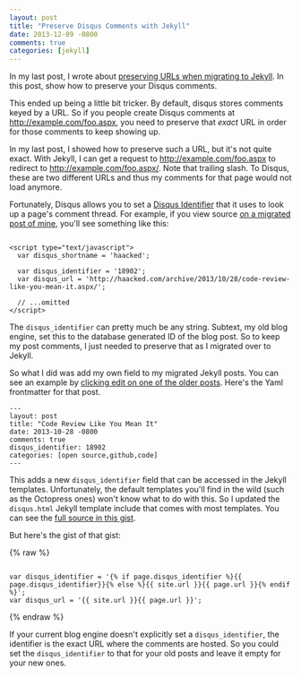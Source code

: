 ```yaml
---
layout: post
title: "Preserve Disqus Comments with Jekyll"
date: 2013-12-09 -0800
comments: true
categories: [jekyll]
---
```


In my last post, I wrote about [preserving URLs when migrating to Jekyll](http://haacked.com/archive/2013/12/03/jekyll-url-extensions/). In this post, show how to preserve your Disqus comments.

This ended up being a little bit tricker. By default, disqus stores comments keyed by a URL. So if you people create Disqus comments at http://example.com/foo.aspx, you need to preserve that _exact_ URL in order for those comments to keep showing up.

In my last post, I showed how to preserve such a URL, but it's not quite exact. With Jekyll, I can get a request to http://example.com/foo.aspx to redirect to http://example.com/foo.aspx/. Note that trailing slash. To Disqus, these are two different URLs and thus my comments for that page would not load anymore.

Fortunately, Disqus allows you to set a [Disqus Identifier](http://help.disqus.com/customer/portal/articles/472099-what-is-a-disqus-identifier-) that it uses to look up a page's comment thread. For example, if you view source [on a migrated post of mine](http://haacked.com/archive/2013/10/28/code-review-like-you-mean-it.aspx/), you'll see something like this:

<pre><code>
&lt;script type="text/javascript">
  var disqus_shortname = 'haacked';
      
  var disqus_identifier = '18902';
  var disqus_url = 'http://haacked.com/archive/2013/10/28/code-review-like-you-mean-it.aspx/';
  
  // ...omitted
&lt;/script>
</code></pre>

The `disqus_identifier` can pretty much be any string. Subtext, my old blog engine, set this to the database generated ID of the blog post. So to keep my post comments, I just needed to preserve that as I migrated over to Jekyll.

So what I did was add my own field to my migrated Jekyll posts. You can see an example by [clicking edit on one of the older posts](https://github.com/Haacked/haacked.com/edit/gh-pages/_posts/2013-10-28-code-review-like-you-mean-it.aspx.markdown). Here's the Yaml frontmatter for that post.

```
---
layout: post
title: "Code Review Like You Mean It"
date: 2013-10-28 -0800
comments: true
disqus_identifier: 18902
categories: [open source,github,code]
---
```

This adds a new `disqus_identifier` field that can be accessed in the Jekyll templates. Unfortunately, the default templates you'll find in the wild (such as the Octopress ones) won't know what to do with this. So I updated the `disqus.html` Jekyll template include that comes with most templates. You can see the [full source in this gist](https://gist.github.com/Haacked/7885542).

But here's the gist of that gist:

{% raw  %}
<pre><code>
var disqus_identifier = '{% if page.disqus_identifier %}{{ page.disqus_identifier}}{% else %}{{ site.url }}{{ page.url }}{% endif %}';
var disqus_url = '{{ site.url }}{{ page.url }}';
</code></pre>
{% endraw  %}

If your current blog engine doesn't explicitly set a `disqus_identifier`, the identifier is the exact URL where the comments are hosted. So you could set the `disqus_identifier` to that for your old posts and leave it empty for your new ones. 